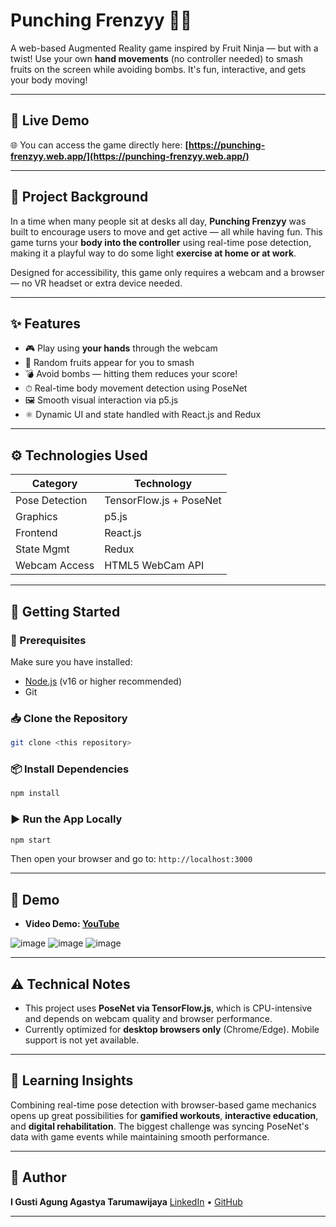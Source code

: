 # Punching Frenzyy 🍉💥

A web-based Augmented Reality game inspired by Fruit Ninja — but with a twist! Use your own **hand movements** (no controller needed) to smash fruits on the screen while avoiding bombs. It's fun, interactive, and gets your body moving!

---
## 🔗 **Live Demo**

🌐 You can access the game directly here:
**[https://punching-frenzyy.web.app/](https://punching-frenzyy.web.app/)**

---

## 🎯 Project Background

In a time when many people sit at desks all day, **Punching Frenzyy** was built to encourage users to move and get active — all while having fun. This game turns your **body into the controller** using real-time pose detection, making it a playful way to do some light **exercise at home or at work**.

Designed for accessibility, this game only requires a webcam and a browser — no VR headset or extra device needed.

---

## ✨ Features

- 🎮 Play using **your hands** through the webcam
- 🍌 Random fruits appear for you to smash
- 💣 Avoid bombs — hitting them reduces your score!
- ⏱ Real-time body movement detection using PoseNet
- 🖼️ Smooth visual interaction via p5.js
- ⚛️ Dynamic UI and state handled with React.js and Redux

---

## ⚙️ Technologies Used

| Category       | Technology                          |
|----------------|-------------------------------------|
| Pose Detection | TensorFlow.js + PoseNet             |
| Graphics       | p5.js                               |
| Frontend       | React.js                            |
| State Mgmt     | Redux                               |
| Webcam Access  | HTML5 WebCam API                    |

---

## 🚀 Getting Started

### 🧰 Prerequisites

Make sure you have installed:
- [Node.js](https://nodejs.org/) (v16 or higher recommended)
- Git

### 📥 Clone the Repository

```bash
git clone <this repository>
```

### 📦 Install Dependencies

```bash
npm install
```
### ▶️ Run the App Locally

```bash
npm start
```

Then open your browser and go to:
`http://localhost:3000`

---

## 📸 Demo

* **Video Demo: [YouTube](https://www.youtube.com/watch?v=Hbdu22tZFOo)**

![image](https://ucabadb99329289044259b984952.previews.dropboxusercontent.com/p/thumb/ACoLpqUszVBSHeoRGd88cB-DiEzmH3z-jqPztqLmqpJX15wgdOLqnbPOpLAumfmtUi5jsVggNT5mnAqhypuMRysh0x6eYtv7vfCn01T_jK4d343iLu6djyI48sBNukS_9iHGiwEJoXeQtxOytPNdJ8Ekfmb_NfYYb7bvhd_oP3Oe9ZUmQ7Bidf0aghWq_EK1D-UQf3CQ2qhmiKq7FvO9OjeH_MIDPiz1tKrnk3qWqVRljWcU9PZvVF3tOBp7p07d4Bcvp0MIXwEB_GGcZKESvMWNk1a4e6uYNVcMUNeFKfX7X8xk6ERQsitNcpkakwg-Q6gud4wlbNB6a-TYlVa7vzKMkhW4x5c2-RTPvWPvt-5u0HBV_IqBp3bKmIict0YAXoy53rKJYKRWwqY9NrnX-RRU/p.png?is_prewarmed=true)
![image](https://uc26bccea6f28f8046d2d90156c3.previews.dropboxusercontent.com/p/thumb/ACo1TNR_DWrTgLhXQ2IiIJTk9e4z3DXE1Knu_mXwqkPb9Z9TZl0i6HWk8_u5UYQH5AeABHO5FRoKm1c_fR_jSQimxLGPg7T3K_4ARUEtZ_5-zllaZQK8YbYuVh6jAIcotEmuqjYN1mUi_6r3xYywQuuHjiRMBPAaYanRElbwQCHUsWL8ol4XEjSydRa8Uk8MLqlWGkdfZRzDkBXUvxXvZqEg5TJr-cTfhTc0iuDEIlUMC__rECKzw4bKJLMGFZfmdy_z-RiXx_UBWphl3YRZVrtWX0Ex8PkB4lqt-M_roFd8v8Qf71MUNJ1RnjPNDsujkzt3I3hEWQ1fr5IG3-guYC5u2BD_NscKlLS2_jx1IMNYMF1BBZNGskpzaPmCiJ1u_X0jYHCq9LNCaqHb0HFZcO6TRW_8c6RGd92Arfw7a-sEioPVoTe4OGy8PhuyNZqg91GNebkiBUCVuQKToUKwgnLe/p.png?is_prewarmed=true)
![image](https://ucbf1d73686a4b6b9ae3950caeb2.previews.dropboxusercontent.com/p/thumb/ACpb1_LN85VmMLqUuki1jlBzYuO2HU4xaLwDGUjnS93Qn607_LlmzuTPJaX9pa-velAsfvRcA2Bay8eBRGXPRYHNJP6zqpMv7l7tq4nzCESKw_80V3W1737l2rE1RxePv2wOQv1Vh8w3nfPwwrkKm843mgFTyPDAWibTcL4PWfEyTXI4Mjq9aOXQu2YgU_CfBKytYN6jUR4z_jY6RuMT3zvdqxAA9h-LJXSg9hRmvSAaf4_TrDjrDr-S-hJRGZ1rMeR2TmcLcZA0XhM0U166Nco7o0D01F2FCfXBB8a0M_rbQlEQgHuFT2X47xJbNboxFdDwUV8pWa2TmIq0NirQ-YWz9LLKBjV-cvtMd-bxyCsFDBzbpyZ2vFbZZk1l1mgJ68tr1WXHMpyPXSUYGrHZLyitVCGTxV-ODWAP_8VCDWQ646yMAZ8u6y0YPfP_6FTeqVICQFyCDzxFLWm6X-HYpy-t/p.png?is_prewarmed=true)

---

## ⚠️ Technical Notes

* This project uses **PoseNet via TensorFlow\.js**, which is CPU-intensive and depends on webcam quality and browser performance.
* Currently optimized for **desktop browsers only** (Chrome/Edge). Mobile support is not yet available.

---

## 🧠 Learning Insights

Combining real-time pose detection with browser-based game mechanics opens up great possibilities for **gamified workouts**, **interactive education**, and **digital rehabilitation**. The biggest challenge was syncing PoseNet's data with game events while maintaining smooth performance.

---

## 👤 Author

**I Gusti Agung Agastya Tarumawijaya**
[LinkedIn](https://www.linkedin.com/in/agunggst/) • [GitHub](https://github.com/agunggst)

---
